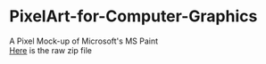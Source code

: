 # PixelArt-for-Computer-Graphics
A Pixel Mock-up of Microsoft's MS Paint  
[Here](https://github.com/SerratedGraph77/Paint-for-Computer-Graphics/blob/main/Computer%20Graphics%20Project.zip) is the raw zip file  
